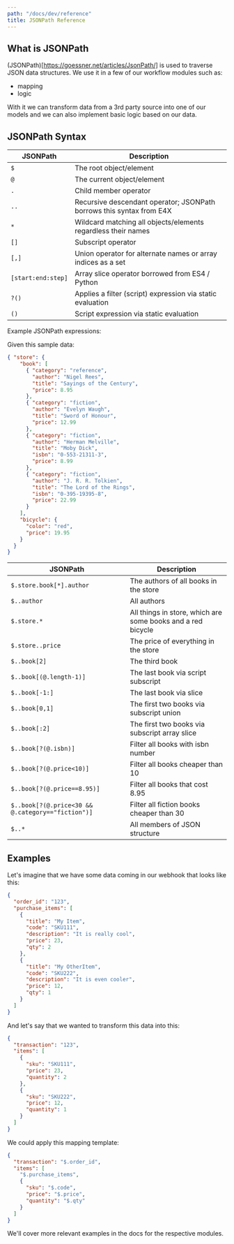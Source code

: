 ```yaml
---
path: "/docs/dev/reference"
title: JSONPath Reference
---
```

 
## What is JSONPath

(JSONPath)[https://goessner.net/articles/JsonPath/] is used to traverse JSON data structures. We use it in a few of our workflow modules such as:
- mapping
- logic

With it we can transform data from a 3rd party source into one of our models and we can also implement basic logic based on our data. 

## JSONPath Syntax


JSONPath          | Description
------------------|------------
`$`               | The root object/element
`@`               | The current object/element
`.`               | Child member operator
`..`	            | Recursive descendant operator; JSONPath borrows this syntax from E4X
 `*`  	          | Wildcard matching all objects/elements regardless their names
`[]`	            | Subscript operator
`[,]`	            | Union operator for alternate names or array indices as a set
`[start:end:step]`| Array slice operator borrowed from ES4 / Python
`?()`             | Applies a filter (script) expression via static evaluation
`()`	            | Script expression via static evaluation 


Example JSONPath expressions:

Given this sample data:
```json
{ "store": {
    "book": [ 
      { "category": "reference",
        "author": "Nigel Rees",
        "title": "Sayings of the Century",
        "price": 8.95
      },
      { "category": "fiction",
        "author": "Evelyn Waugh",
        "title": "Sword of Honour",
        "price": 12.99
      },
      { "category": "fiction",
        "author": "Herman Melville",
        "title": "Moby Dick",
        "isbn": "0-553-21311-3",
        "price": 8.99
      },
      { "category": "fiction",
        "author": "J. R. R. Tolkien",
        "title": "The Lord of the Rings",
        "isbn": "0-395-19395-8",
        "price": 22.99
      }
    ],
    "bicycle": {
      "color": "red",
      "price": 19.95
    }
  }
}
```

JSONPath                                         | Description
-------------------------------------------------|------------
`$.store.book[*].author`                         | The authors of all books in the store
`$..author`                                      | All authors
`$.store.*`                                      | All things in store, which are some books and a red bicycle
`$.store..price`                                 | The price of everything in the store
`$..book[2]`                                     | The third book
`$..book[(@.length-1)]`                          | The last book via script subscript
`$..book[-1:]`                                   | The last book via slice
`$..book[0,1]`                                   | The first two books via subscript union
`$..book[:2]`                                    | The first two books via subscript array slice
`$..book[?(@.isbn)]`                             | Filter all books with isbn number
`$..book[?(@.price<10)]`                         | Filter all books cheaper than 10
`$..book[?(@.price==8.95)]`                      | Filter all books that cost 8.95
`$..book[?(@.price<30 && @.category=="fiction")]`| Filter all fiction books cheaper than 30
`$..*`                                           | All members of JSON structure


## Examples

Let's imagine that we have some data coming in our webhook that looks like this:

```json
{
  "order_id": "123",
  "purchase_items": [
    {
      "title": "My Item",
      "code": "SKU111",
      "description": "It is really cool",
      "price": 23,
      "qty": 2
    },
    {
      "title": "My OtherItem",
      "code": "SKU222",
      "description": "It is even cooler",
      "price": 12,
      "qty": 1
    }
  ]
}
```
And let's say that we wanted to transform this data into this:
```json
{
  "transaction": "123",
  "items": [
    {
      "sku": "SKU111",
      "price": 23,
      "quantity": 2
    },
    {
      "sku": "SKU222",
      "price": 12,
      "quantity": 1
    }
  ]
}
```
We could apply this mapping template:
```json
{
  "transaction": "$.order_id",
  "items": [
    "$.purchase_items",
    {
      "sku": "$.code",
      "price": "$.price",
      "quantity": "$.qty"
    }
  ]
}
```

We'll cover more relevant examples in the docs for the respective modules.

